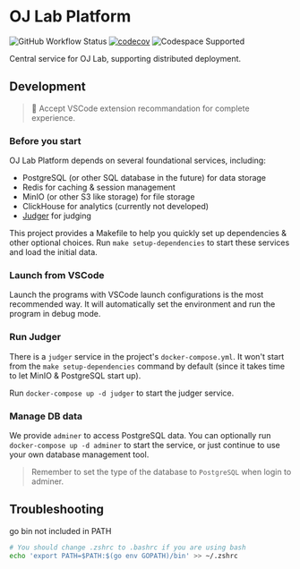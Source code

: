 # OJ Lab Platform

![GitHub Workflow Status](https://img.shields.io/github/actions/workflow/status/oj-lab/platform/build-and-test.yaml?logo=github&label=Tests)
[![codecov](https://codecov.io/gh/oj-lab/platform/graph/badge.svg?token=T5P2KP7VTL)](https://codecov.io/gh/oj-lab/platform)
![Codespace Supported](https://img.shields.io/badge/Codespace_Supported-000000?style=flat&logo=github)

Central service for OJ Lab, supporting distributed deployment.

## Development

> 🌟 Accept VSCode extension recommandation for complete experience.

### Before you start

OJ Lab Platform depends on several foundational services, including:

- PostgreSQL (or other SQL database in the future) for data storage
- Redis for caching & session management
- MinIO (or other S3 like storage) for file storage
- ClickHouse for analytics (currently not developed)
- [Judger](https://github.com/oj-lab/judger) for judging

This project provides a Makefile to help you quickly set up dependencies & other optional choices.
Run `make setup-dependencies` to start these services and load the initial data.

### Launch from VSCode

Launch the programs with VSCode launch configurations is the most recommended way.
It will automatically set the environment and run the program in debug mode.

### Run Judger

There is a `judger` service in the project's `docker-compose.yml`.
It won't start from the `make setup-dependencies` command by default
(since it takes time to let MinIO & PostgreSQL start up).

Run `docker-compose up -d judger` to start the judger service.

### Manage DB data

We provide `adminer` to access PostgreSQL data.
You can optionally run `docker-compose up -d adminer` to start the service,
or just continue to use your own database management tool.

> Remember to set the type of the database to `PostgreSQL` when login to adminer.

## Troubleshooting

go bin not included in PATH

```bash
# You should change .zshrc to .bashrc if you are using bash
echo 'export PATH=$PATH:$(go env GOPATH)/bin' >> ~/.zshrc
```

